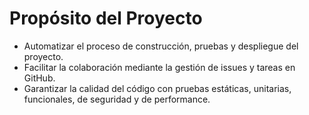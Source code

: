# Propósito del Proyecto

- Automatizar el proceso de construcción, pruebas y despliegue del proyecto.
- Facilitar la colaboración mediante la gestión de issues y tareas en GitHub.
- Garantizar la calidad del código con pruebas estáticas, unitarias, funcionales, de seguridad y de performance.
